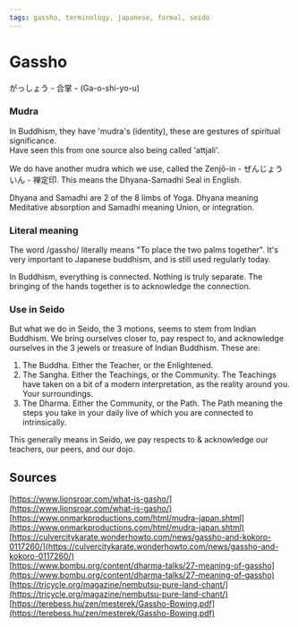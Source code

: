 ```yaml
---
tags: gassho, terminology, japanese, formal, seido
---
```


# Gassho

がっしょう - 合掌 - (Ga-o-shi-yo-u)  

### Mudra

In Buddhism, they have 'mudra's (identity), these are gestures of spiritual significance.  
Have seen this from one source also being called 'attjali'.  

We do have another mudra which we use, called the Zenjō-in - ぜんじょう いん - 禅定印. This means the Dhyana-Samadhi Seal in English.  

Dhyana and Samadhi are 2 of the 8 limbs of Yoga. Dhyana meaning Meditative absorption and Samadhi meaning Union, or integration.  

### Literal meaning

The word /gassho/ literally means "To place the two palms together".
It's very important to Japanese buddhism, and is still used regularly today.

In Buddhism, everything is connected. Nothing is truly separate. The bringing of the hands together is to acknowledge the connection.

### Use in Seido

But what we do in Seido, the 3 motions, seems to stem from Indian Buddhism. We bring ourselves closer to, pay respect to, and acknowledge ourselves in the 3 jewels or treasure of Indian Buddhism. These are:  

1. The Buddha. Either the Teacher, or the Enlightened.  
2. The Sangha. Either the Teachings, or the Community. The Teachings have taken on a bit of a modern interpretation, as the reality around you. Your surroundings.  
3. The Dharma. Either the Community, or the Path. The Path meaning the steps you take in your daily live of which you are connected to intrinsically.  

This generally means in Seido, we pay respects to & acknowledge our teachers, our peers, and our dojo.

## Sources
  
[https://www.lionsroar.com/what-is-gasho/](https://www.lionsroar.com/what-is-gasho/)  
[https://www.onmarkproductions.com/html/mudra-japan.shtml](https://www.onmarkproductions.com/html/mudra-japan.shtml)  
[https://culvercitykarate.wonderhowto.com/news/gassho-and-kokoro-0117260/](https://culvercitykarate.wonderhowto.com/news/gassho-and-kokoro-0117260/)  
[https://www.bombu.org/content/dharma-talks/27-meaning-of-gassho](https://www.bombu.org/content/dharma-talks/27-meaning-of-gassho)  
[https://tricycle.org/magazine/nembutsu-pure-land-chant/](https://tricycle.org/magazine/nembutsu-pure-land-chant/)  
[https://terebess.hu/zen/mesterek/Gassho-Bowing.pdf](https://terebess.hu/zen/mesterek/Gassho-Bowing.pdf)